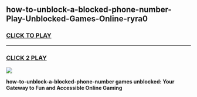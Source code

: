 
## how-to-unblock-a-blocked-phone-number-Play-Unblocked-Games-Online-ryra0
<h3>
<a href="https://premium76.site?title=how-to-unblock-a-blocked-phone-number&ref=25A">CLICK TO PLAY</a></h3>
<hr>

<h3>
<a href="https://premium76.site?title=how-to-unblock-a-blocked-phone-number&ref=25A">CLICK 2 PLAY</a>
  
</h3>

<a href="https://premium76.site?title=how-to-unblock-a-blocked-phone-number&ref=25A"><img src="https://clearcache.store/games.png"></a>


**how-to-unblock-a-blocked-phone-number games unblocked: Your Gateway to Fun and Accessible Online Gaming**
